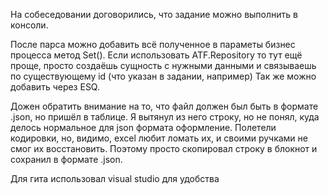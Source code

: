 На собеседовании договорились, что задание можно выполнить в консоли.

После парса можно добавить всё полученное в параметы бизнес процесса метод Set().
Если использовать ATF.Repository то тут ещё проще, просто создаёшь сущность с нужными данными и связываешь по существующему id (что указан в задании, например)
Так же можно добавить через ESQ.

Дожен обратить внимание на то, что файл должен был быть в формате .json, но пришёл в таблице. Я вытянул из него строку, но не понял, куда делось нормальное для json формата оформление. Полетели кодировки, но, видимо, excel любит ломать их, и своими ручками не смог их восстановить. Поэтому просто скопировал строку в блокнот и сохранил в формате .json.

Для гита использовал visual studio для удобства